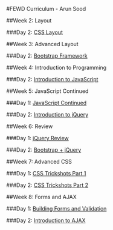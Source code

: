 #FEWD Curriculum - Arun Sood

##Week 2: Layout

###Day 2: [CSS Layout](week_02_layout/04_layout)

##Week 3: Advanced Layout

###Day 2: [Bootstrap Framework](week_03_advanced_layout/06_bootstrap/)

##Week 4: Introduction to Programming

###Day 2: [Introduction to JavaScript](week_04_intro_javascript/07_js_basics/)

##Week 5: JavaScript Continued

###Day 1: [JavaScript Continued](week_05_js/08_dom_manipulation/)

###Day 2: [Introduction to jQuery](week_05_js/09_jquery_intro/)

##Week 6: Review

###Day 1: [jQuery Review](week_06_review/10_jquery_review)

###Day 2: [Bootstrap + jQuery](week_06_review/11_jquery_bootstrap/)

##Week 7: Advanced CSS

###Day 1: [CSS Trickshots Part 1](week_07_advanced_css/12_css_trickshots_1/)

###Day 2: [CSS Trickshots Part 2](week_07_advanced_css/13_css_trickshots_2/)

##Week 8: Forms and AJAX

###Day 1: [Building Forms and Validation](week_08_forms_and_ajax/14_forms/)

###Day 2: [Introduction to AJAX](week_08_forms_and_ajax/15_ajax/)
